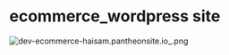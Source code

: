 # ecommerce_wordpress site
<img alt="dev-ecommerce-haisam.pantheonsite.io_.png" src="https://github.com/haisam10/ecommerce_wordpress/blob/main/dev-ecommerce-haisam.pantheonsite.io_.png">
